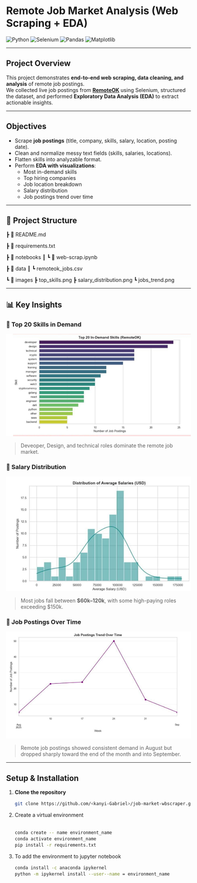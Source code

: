 # Remote Job Market Analysis (Web Scraping + EDA)

![Python](https://img.shields.io/badge/Python-3.10-blue?logo=python&logoColor=white)
![Selenium](https://img.shields.io/badge/Selenium-Automation-brightgreen?logo=selenium&logoColor=white)
![Pandas](https://img.shields.io/badge/Pandas-Data%20Analysis-purple?logo=pandas)
![Matplotlib](https://img.shields.io/badge/Matplotlib-Visualization-orange?logo=plotly&logoColor=white)

---

##  Project Overview
This project demonstrates **end-to-end web scraping, data cleaning, and analysis** of remote job postings.  
We collected live job postings from **[RemoteOK](https://remoteok.com/)** using Selenium, structured the dataset, and performed **Exploratory Data Analysis (EDA)** to extract actionable insights.


---

##  Objectives
- Scrape **job postings** (title, company, skills, salary, location, posting date).  
- Clean and normalize messy text fields (skills, salaries, locations).  
- Flatten skills into analyzable format.  
- Perform **EDA with visualizations**:
  - Most in-demand skills  
  - Top hiring companies  
  - Job location breakdown  
  - Salary distribution  
  - Job postings trend over time  

---


## 📂 Project Structure

┣ 📜 README.md

┣ 📜 requirements.txt

┣ 📂 notebooks
┃ ┗ 📓 web-scrap.ipynb

┣ 📂 data
┃ ┗ remoteok_jobs.csv

┗ 📂 images
  ┣ top_skills.png
  ┣ salary_distribution.png
  ┗ jobs_trend.png

  
---

## 📊 Key Insights
### 🔹 Top 20 Skills in Demand
![Top Skills](images/top_skills.jpg)

> Deveoper, Design, and technical roles dominate the remote job market.

### 🔹 Salary Distribution
![Salary Distribution](images/salary_distribution.jpg)

> Most jobs fall between **$60k–120k**, with some high-paying roles exceeding $150k.

### 🔹 Job Postings Over Time
![Jobs Trend](images/jobs_trend.jpg)

> Remote job postings showed consistent demand in August but dropped sharply toward the end of the month and into September.

---
 

##  Setup & Installation

1. **Clone the repository**
   ```bash
   git clone https://github.com/<kanyi-Gabriel>/job-market-wbscraper.git
   
2. Create a virtual environment
    ```bash

   conda create -- name environment_name
   conda activate environment_name
   pip install -r requirements.txt
    
3. To add the environment to jupyter notebook
    ```bash
    conda install -c anaconda ipykernel
    python -m ipykernel install --user--name = environment_name

